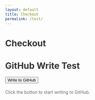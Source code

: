 ```yaml
---
layout: default
title: Checkout
permalink: /test/
---
```


# Checkout


  <title>GitHub Write Test</title>
  <style>
    h1 {
      color: #333;
    }

    button {
      background-color: #007bff;
      color: #fff;
      padding: 10px 20px;
      font-size: 16px;
      border: none;
      border-radius: 5px;
      cursor: pointer;
      transition: background-color 0.3s ease;
    }

    button:hover {
      background-color: #0056b3;
    }

    button:active {
      background-color: #003f7f;
    }

    #status {
      margin-top: 20px;
      font-size: 14px;
      color: #666;
    }
  </style>

  <h1>GitHub Write Test</h1>
  <button id="write-button">Write to GitHub</button>
  <p id="status">Click the button to start writing to GitHub.</p>

<script>
  document.getElementById("write-button").addEventListener("click", async () => {
    const status = document.getElementById("status");
    status.textContent = "Writing to GitHub...";

    // Replace with your GitHub details
    const GITHUB_REPO = "m-cochran/Randomerr";
    const FILE_PATH = "main/orders.json";
    const GITHUB_TOKEN = "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"; // Replace with your GitHub personal access token

    // Data to write to the file
    const dataToWrite = {
      message: "Hello, GitHub!",
      timestamp: new Date().toISOString(),
    };

    try {
      // GitHub API URL for the file
      const url = `https://api.github.com/repos/${GITHUB_REPO}/contents/${FILE_PATH}`;

      // Check if the file already exists
      const getFileResponse = await fetch(url, {
        headers: {
          Authorization: `Bearer ${GITHUB_TOKEN}`,
          Accept: "application/vnd.github.v3+json",
        },
      });

      let sha = null;
      if (getFileResponse.ok) {
        const fileData = await getFileResponse.json();
        sha = fileData.sha; // Get the file's SHA if it exists
      }

      // Prepare the request to write the file
      const response = await fetch(url, {
        method: "PUT",
        headers: {
          Authorization: `Bearer ${GITHUB_TOKEN}`,
          Accept: "application/vnd.github.v3+json",
        },
        body: JSON.stringify({
          message: "Write test file", // Commit message
          content: btoa(JSON.stringify(dataToWrite, null, 2)), // Base64 encode the content
          sha: sha, // Include the SHA if the file exists
        }),
      });

      if (response.ok) {
        status.textContent = "File written successfully!";
      } else {
        const error = await response.json();
        status.textContent = `Error: ${error.message}`;
      }
    } catch (error) {
      status.textContent = `Error: ${error.message}`;
    }
  });
</script>

